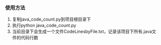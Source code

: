 ### 使用方法
1. 复制java_code_count.py到项目根目录下
2. 执行python java_code_count.py
3. 当前目录下会生成一个文件CodeLinesbyFile.txt，记录该项目下所有.java文件的代码行数

